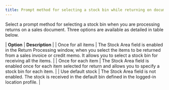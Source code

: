 ```yaml
---
title: Prompt method for selecting a stock bin while returning on documents
---
```



Select a prompt method for selecting a stock bin when you  are processing returns on a sales document. Three options are available  as detailed in table below.


| **Option** | **Description** |
| Once for all items | The Stock Area field is enabled in the Return Processing  window, when you select the items to be returned from a sales invoice  or credit memo. It allows you to select a stock bin for receiving all  the items. |
| Once for each item | The Stock Area field is enabled once for each item selected  for return and allows you to specify a stock bin for each item. |
| Use default stock | The Stock Area field is not enabled. The stock is received  in the default bin defined in the logged-in location profile. |

